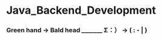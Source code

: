 # Java_Backend_Development

### Green hand -> Bald head   _______        Σ：）   ->    (    : - |  )


